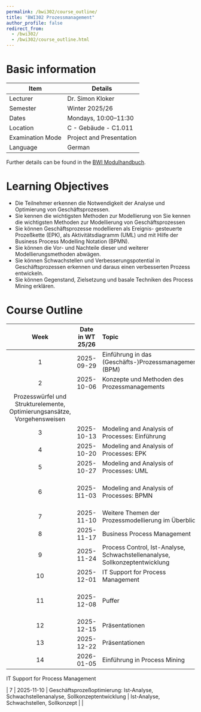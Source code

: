 ```yaml
---
permalink: /bwi302/course_outline/
title: "BWI302 Prozessmanagement"
author_profile: false
redirect_from: 
  - /bwi302/
  - /bwi302/course_outline.html
---
```


Basic information
======

| Item               | Details                      |
|--------------------|------------------------------|
| Lecturer           | Dr. Simon Kloker             |
| Semester           | Winter 2025/26               |
| Dates              | Mondays, 10:00–11:30         |
| Location           | C - Gebäude - C1.011         |
| Examination Mode   | Project and Presentation     |
| Language           | German                       |

Further details can be found in the [BWI Modulhandbuch](https://www.hwg-lu.de/fileadmin/user_upload/fachbereiche/fachbereich-3/Wirtschaftsinformatik/Downloads/BWI_Modulhandbuch.pdf). 

Learning Objectives
======


* Die Teilnehmer erkennen die Notwendigkeit der Analyse und Optimierung von Geschäftsprozessen.
* Sie kennen die wichtigsten Methoden zur Modellierung von Sie kennen die wichtigsten Methoden zur Modellierung von Geschäftsprozessen
* Sie können Geschäftsprozesse modellieren als Ereignis- gesteuerte Prozeßkette (EPK), als Aktivitätsdiagramm (UML) und mit Hilfe der Business Process Modelling Notation (BPMN).
* Sie können die Vor- und Nachteile dieser und weiterer Modellierungsmethoden abwägen.
* Sie können Schwachstellen und Verbesserungspotential in Geschäftsprozessen erkennen und daraus einen verbesserten Prozess entwickeln.
* Sie können Gegenstand, Zielsetzung und basale Techniken des Process Mining erklären.


Course Outline
======

| Week | Date in WT 25/26 | Topic | Key Concepts | Notes |
|:-----:|:------------:|:-----------------------------------------------|:-----------------------------------------------|:-----------------------------------------------|
| 1 | 2025-09-29 | Einführung in das (Geschäfts-)Prozessmanagement (BPM) | Prozess, Funktion, Workflow |  |
| 2 | 2025-10-06 | Konzepte und Methoden des Prozessmanagements
 | Prozesswürfel und Strukturelemente, Optimierungsansätze, Vorgehensweisen |  |
| 3 | 2025-10-13 | Modeling and Analysis of Processes: Einführung  | |  |
| 4 | 2025-10-20 | Modeling and Analysis of Processes: EPK | | |
| 5 | 2025-10-27 | Modeling and Analysis of Processes: UML | | |
| 6 | 2025-11-03 | Modeling and Analysis of Processes: BPMN | BPMN, Modellierungselemente, Kollaboration | Details and Topics for Project (Examination) |
| 7 | 2025-11-10 | Weitere Themen der Prozessmodellierung im Überblick | Simulation... |  |
| 8 | 2025-11-17 | Business Process Management | BPM, Lebenszyklus, Werkzeuge |  |
| 9 | 2025-11-24 | Process Control, Ist-Analyse, Schwachstellenanalyse, Sollkonzeptentwicklung | | |
| 10 | 2025-12-01 | IT Support for Process Management |  |  |
| 11 | 2025-12-08 | Puffer |  | Diskussion offener Fragen zum Projekt |
| 12 | 2025-12-15 | Präsentationen | Präsentation, Feedback |  |
| 13 | 2025-12-22 | Präsentationen | Präsentation, Feedback |  |
| 14 | 2026-01-05 | Einführung in Process Mining | Process Mining, Techniken, | |


IT Support for Process Management

| 7 | 2025-11-10 | Geschäftsprozeßoptimierung: Ist-Analyse, Schwachstellenanalyse, Sollkonzeptentwicklung | Ist-Analyse, Schwachstellen, Sollkonzept |  |
